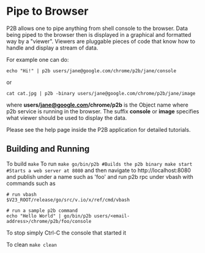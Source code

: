 # Pipe to Browser
P2B allows one to pipe anything from shell console to the browser. Data being
piped to the browser then is displayed in a graphical and formatted way by a
"viewer". Viewers are pluggable pieces of code that know how to handle and
display a stream of data.

For example one can do:

``
echo "Hi!" | p2b users/jane@google.com/chrome/p2b/jane/console
``

or

``
cat cat.jpg | p2b -binary users/jane@google.com/chrome/p2b/jane/image
``

where **users/jane@google.com/chrome/p2b** is the Object name where p2b service
is running in the browser. The suffix **console** or **image** specifies what
viewer should be used to display the data.

Please see the help page inside the P2B application for detailed tutorials.

## Building and Running
To build
``
make
``
To run
``
make go/bin/p2b #Builds the p2b binary
make start #Starts a web server at 8080
``
and then navigate to http://localhost:8080 and publish under a name such as 'foo'
and run p2b rpc under vbash  with commands such as
```
# run vbash
$V23_ROOT/release/go/src/v.io/x/ref/cmd/vbash

# run a sample p2b command
echo "Hello World" | go/bin/p2b users/<email-address>/chrome/p2b/foo/console

```

To stop simply Ctrl-C the console that started it

To clean
``
make clean
``

